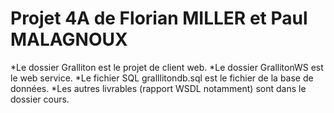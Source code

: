 # Projet 4A de Florian MILLER et Paul MALAGNOUX 

*Le dossier Gralliton est le projet de client web. 
*Le dossier GrallitonWS est le web service. 
*Le fichier SQL gralllitondb.sql est le fichier de la base de données.
*Les autres livrables (rapport WSDL notamment) sont dans le dossier cours.
